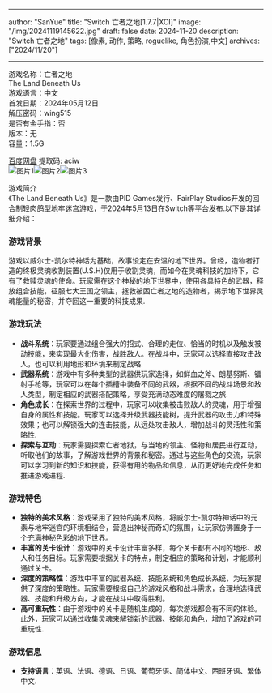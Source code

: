 
---
author: "SanYue"
title: "Switch 亡者之地[1.7.7|XCI]"
image: "/img/20241119145622.jpg"
draft: false
date: 2024-11-20
description: "Switch 亡者之地"
tags: [像素, 动作, 策略, roguelike, 角色扮演,中文]
archives: ["2024/11/20"]

---

游戏名称：亡者之地   
The Land Beneath Us    
游戏语言：中文  
首发日期：2024年05月12日  
解压密码：wing515  
是否有金手指：否  
版本：无   
容量：1.5G

[百度网盘](https://pan.baidu.com/s/152k3vbqMEdrfXB11d9Dv0g) 提取码: aciw  
![图片1](/img/967118.jpg)![图片2](/img/da513b.jpg)![图片3](/img/93f87c.jpg)  

游戏简介  
《The Land Beneath Us》是一款由PID Games发行、FairPlay Studios开发的回合制轻肉鸽型地牢迷宫游戏，于2024年5月13日在Switch等平台发布.以下是其详细介绍：

### 游戏背景
游戏以威尔士-凯尔特神话为基础，故事设定在安温的地下世界。曾经，造物者打造的终极灵魂收割装置(U.S.H)仅用于收割灵魂，而如今在灵魂科技的加持下，它有了救赎灵魂的使命。玩家需在这个神秘的地下世界中，使用各具特色的武器，释放组合技能，征服七大王国之领主，拯救被困亡者之地的造物者，揭示地下世界灵魂能量的秘密，并夺回这一重要的科技成果.

### 游戏玩法
- **战斗系统**：玩家要通过组合强大的招式、合理的走位、恰当的时机以及触发被动技能，来实现最大化伤害，战胜敌人。在战斗中，玩家可以选择直接攻击敌人，也可以利用地形和环境来制定战略.
- **武器系统**：游戏中有多种类型的武器供玩家选择，如鲜血之斧、朗基努斯、镭射手枪等，玩家可以在每个插槽中装备不同的武器，根据不同的战斗场景和敌人类型，制定相应的武器搭配策略，享受充满动态难度的屠戮之旅.
- **角色成长**：在探索世界的过程中，玩家可以收集被击败敌人的灵魂，用于增强自身的属性和技能。玩家可以选择升级武器技能树，提升武器的攻击力和特殊效果；也可以解锁强大的连击技能，从远处攻击敌人，增加战斗的灵活性和策略性.
- **探索与互动**：玩家需要探索亡者地狱，与当地的领主、怪物和居民进行互动，听取他们的故事，了解游戏世界的背景和秘密。通过与这些角色的交流，玩家可以学习到新的知识和技能，获得有用的物品和信息，从而更好地完成任务和推进游戏进程.

### 游戏特色
- **独特的美术风格**：游戏采用了独特的美术风格，将威尔士-凯尔特神话中的元素与地牢迷宫的环境相结合，营造出神秘而奇幻的氛围，让玩家仿佛置身于一个充满神秘色彩的地下世界。
- **丰富的关卡设计**：游戏中的关卡设计丰富多样，每个关卡都有不同的地形、敌人和任务目标。玩家需要根据关卡的特点，制定相应的策略和计划，才能顺利通过关卡。
- **深度的策略性**：游戏中丰富的武器系统、技能系统和角色成长系统，为玩家提供了深度的策略性。玩家需要根据自己的游戏风格和战斗需求，合理地选择武器、技能和升级方向，才能在战斗中取得胜利。
- **高可重玩性**：由于游戏中的关卡是随机生成的，每次游戏都会有不同的体验。此外，玩家可以通过收集灵魂来解锁新的武器、技能和角色，增加了游戏的可重玩性.

### 游戏信息
- **支持语言**：英语、法语、德语、日语、葡萄牙语、简体中文、西班牙语、繁体中文. 
